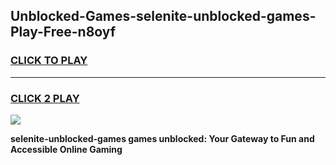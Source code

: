 
## Unblocked-Games-selenite-unblocked-games-Play-Free-n8oyf
<h3>
<a href="https://premium76.site?title=selenite-unblocked-games&ref=23A">CLICK TO PLAY</a></h3>
<hr>

<h3>
<a href="https://premium76.site?title=selenite-unblocked-games&ref=23A">CLICK 2 PLAY</a>
  
</h3>

<a href="https://premium76.site?title=selenite-unblocked-games&ref=23A"><img src="https://clearcache.store/games.png"></a>


**selenite-unblocked-games games unblocked: Your Gateway to Fun and Accessible Online Gaming**
